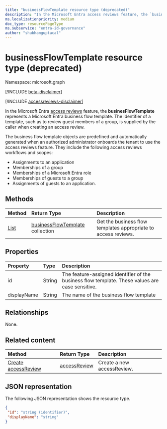 ```yaml
---
title: "businessFlowTemplate resource type (deprecated)"
description: "In the Microsoft Entra access reviews feature, the `businesFlowTemplate` represents a Microsoft Entra business flow template. The identifier of a template, such as to review guest members of a group, is supplied by the caller when creating an access review."
ms.localizationpriority: medium
doc_type: resourcePageType
ms.subservice: "entra-id-governance"
author: "shubhamguptacal"
---
```


# businessFlowTemplate resource type (deprecated)

Namespace: microsoft.graph

[!INCLUDE [beta-disclaimer](../../includes/beta-disclaimer.md)]

[!INCLUDE [accessreviews-disclaimer](../../includes/accessreviews-disclaimer.md)]

In the Microsoft Entra [access reviews](accessreviews-root.md) feature, the **businesFlowTemplate** represents a Microsoft Entra business flow template. The identifier of a template, such as to review guest members of a group, is supplied by the caller when creating an access review.

The business flow template objects are predefined and automatically generated when an authorized administrator onboards the tenant to use the access reviews feature. They include the following access reviews workflows and scopes:
- Assignments to an application
- Memberships of a group
- Memberships of a Microsoft Entra role
- Memberships of guests to a group
- Assignments of guests to an application.

## Methods

| Method           | Return Type    |Description|
|:---------------|:--------|:----------|
|[List](../api/businessflowtemplate-list.md) | [businessFlowTemplate](businessflowtemplate.md) collection| Get the business flow templates appropriate to access reviews.|

## Properties
| Property       | Type    |Description|
|:---------------|:--------|:----------|
| id                     |String                | The feature-assigned identifier of the business flow template. These values are case sensitive.                                      |
| displayName            |String                | The name of the business flow template                                                             |


## Relationships

None.

## Related content

| Method           | Return Type    |Description|
|:---------------|:--------|:----------|
|[Create accessReview](../api/accessreview-create.md) |    [accessReview](accessreview.md) |    Create a new accessReview. |


## JSON representation

The following JSON representation shows the resource type.

<!-- {
  "blockType": "resource",
  "optionalProperties": [

  ],
  "@odata.type": "microsoft.graph.businessFlowTemplate"
}-->

```json
{
 "id": "string (identifier)",
 "displayName": "string"
}

```

<!--
{
  "type": "#page.annotation",
  "description": "businessFlowTemplate resource",
  "keywords": "",
  "section": "documentation",
  "tocPath": "",
  "suppressions": []
}
-->
